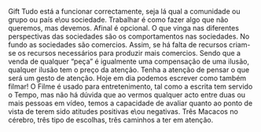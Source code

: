 Gift
Tudo está a funcionar correctamente, seja lá qual a comunidade ou grupo ou país e\ou sociedade.
Trabalhar é como fazer algo que não queremos, mas devemos. Afinal é opcional.
O que vinga nas diferentes perspectivas das sociedades são os comportamentos nas sociedades. 
No fundo as sociedades são comercios. Assim, se há falta de recursos criam-se os recursos necessários para produzir mais comercios. Sendo que a  venda de qualquer “peça” é igualmente uma compensação de uma ilusão, qualquer ilusão tem o preço da atenção.
Tenha a atenção de pensar o que será um gesto de atenção.
Hoje em dia podemos escrever como também filmar!
O Filme é usado para entretenimento, tal como a escrita tem servido o Tempo, mas não há dúvida que ao vermos qualquer acto entre duas ou mais pessoas em vídeo, temos a capacidade de avaliar quanto ao ponto de vista de terem sido atitudes positivas e\ou negativas.
Três Macacos no cérebro, três tipo de escolhas, três caminhos a ter em atenção. 